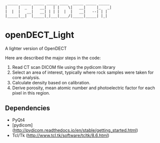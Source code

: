      _____ _____ _____ _____ ____  _____ _____ _____ 
    |     |  _  |   __|   | |    \|   __|     |_   _|
    |  |  |   __|   __| | | |  |  |   __|   --| | |  
    |_____|__|  |_____|_|___|____/|_____|_____| |_|  
# openDECT_Light
A lighter version of OpenDECT

Here are described the major steps in the code:

1. Read CT scan DICOM file using the pydicom library
2. Select an area of interest, typically where rock samples were taken for core analysis.
3. Calculate density based on calibration.
4. Derive porosity, mean atomic number and photoelectric factor for each pixel in this region.

## Dependencies
- PyQt4
- [pydicom] (http://pydicom.readthedocs.io/en/stable/getting_started.html)
- Tcl/Tk (http://www.tcl.tk/software/tcltk/8.6.html)
